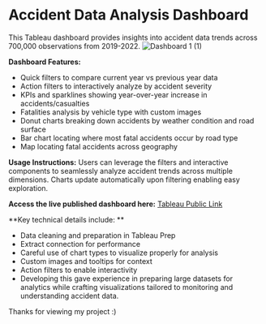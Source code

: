 # Accident Data Analysis Dashboard

This Tableau dashboard provides insights into accident data trends across 700,000 observations from 2019-2022.
![Dashboard 1 (1)](https://github.com/jkmcodes/Data-Visualization-Projects/assets/64673942/8cbd930a-88ba-49ad-9973-cec9515f12ac)

**Dashboard Features:**
* Quick filters to compare current year vs previous year data
* Action filters to interactively analyze by accident severity
* KPIs and sparklines showing year-over-year increase in accidents/casualties
* Fatalities analysis by vehicle type with custom images
* Donut charts breaking down accidents by weather condition and road surface
* Bar chart locating where most fatal accidents occur by road type
* Map locating fatal accidents across geography

**Usage Instructions:**
Users can leverage the filters and interactive components to seamlessly analyze accident trends across multiple dimensions. Charts update automatically upon filtering enabling easy exploration.

**Access the live published dashboard here:** [Tableau Public Link](https://public.tableau.com/views/RoadAccidentDashboard_17024066687370/Dashboard1?:language=en-US&:display_count=n&:origin=viz_share_link)

**Key technical details include:
**
* Data cleaning and preparation in Tableau Prep
* Extract connection for performance
* Careful use of chart types to visualize properly for analysis
* Custom images and tooltips for context
* Action filters to enable interactivity
* Developing this gave experience in preparing large datasets for analytics while crafting visualizations tailored to monitoring and understanding accident data.

Thanks for viewing my project :)

